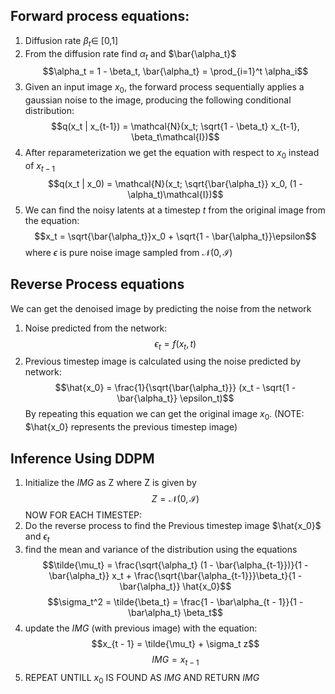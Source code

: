 ## **Forward process equations:**

1. Diffusion rate $\beta_t \in$ [0,1]
2. From the diffusion rate find $\alpha_t$ and $\bar{\alpha_t}$
   $$\alpha_t = 1 - \beta_t, \bar{\alpha_t} = \prod_{i=1}^t \alpha_i$$
3. Given an input image $x_0$, the forward process sequentially applies a gaussian noise to the image, producing the following conditional distribution:
   $$q(x_t | x_{t-1}) = \mathcal{N}(x_t; \sqrt{1 - \beta_t} x_{t-1}, \beta_t\mathcal{I})$$
4. After reparameterization we get the equation with respect to $x_0$ instead of $x_{t-1}$
   $$q(x_t | x_0) = \mathcal{N}(x_t; \sqrt{\bar{\alpha_t}} x_0, (1 - \alpha_t)\mathcal{I})$$
5. We can find the noisy latents at a timestep $t$ from the original image from the equation:
   $$x_t = \sqrt{\bar{\alpha_t}}x_0 + \sqrt{1 - \bar{\alpha_t}}\epsilon$$
   where $\epsilon$ is pure noise image sampled from $\mathcal{N}(0,\mathcal{I})$  
   
## **Reverse Process equations**
We can get the denoised image by predicting the noise from the network
1. Noise predicted from the network:
   $$\epsilon_t = f(x_t, t)$$
2. Previous timestep image is calculated using the noise predicted by network:
   $$\hat{x_0} = \frac{1}{\sqrt{\bar{\alpha_t}}} (x_t - \sqrt{1 - \bar{\alpha_t}} \epsilon_t)$$
   By repeating this equation we can get the original image $x_0$. (NOTE: $\hat{x_0} represents the previous timestep image)

## Inference Using DDPM 
1. Initialize the $IMG$ as Z where Z is given by $$Z = \mathcal{N}(0,\mathcal{I})$$ 
NOW FOR EACH TIMESTEP:
2. Do the reverse process to find the Previous timestep image $\hat{x_0}$ and $\epsilon_t$
3. find the mean and variance of the distribution using the equations
   $$\tilde{\mu_t} = \frac{\sqrt{\alpha_t} (1 - \bar{\alpha_{t-1}})}{1 - \bar{\alpha_t}} x_t + \frac{\sqrt{\bar{\alpha_{t-1}}}\beta_t}{1 - \bar{\alpha_t}} \hat{x_0}$$
   $$\sigma_t^2 = \tilde{\beta_t} = \frac{1 - \bar\alpha_{t - 1}}{1 - \bar\alpha_t} \beta_t$$
4. update the $IMG$ (with previous image) with the equation:
   $$x_{t - 1} = \tilde{\mu_t} + \sigma_t z$$
   $$IMG = x_{t - 1}$$
5. REPEAT UNTILL $x_0$ IS FOUND AS $IMG$ AND RETURN  $IMG$
   
   

   
